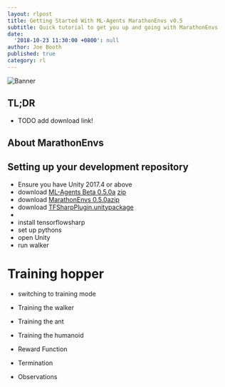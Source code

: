 ```yaml
---
layout: rlpost
title: Getting Started With ML-Agents MarathonEnvs v0.5
subtitle: Quick tutorial to get you up and going with MarathonEnvs
date:
  '2018-10-23 11:30:00 +0800': null
author: Joe Booth
published: true
category: rl
---
```

![Banner](/2018-images/MarathonEnvsBanner.gif)
## TL;DR
* TODO add download link!

## About MarathonEnvs

## Setting up your development repository
* Ensure you have Unity 2017.4 or above
* download [ML-Agents Beta 0.5.0a](https://github.com/Unity-Technologies/ml-agents/releases/tag/0.5.0a) [zip](https://github.com/Unity-Technologies/ml-agents/archive/0.5.0a.zip)
* download [MarathonEnvs 0.5.0a](https://github.com/Unity-Technologies/marathon-envs/releases/tag/0.5.0a)[zip](https://github.com/Unity-Technologies/marathon-envs/archive/0.5.0a.zip)
* download [TFSharpPlugin.unitypackage](https://s3.amazonaws.com/unity-ml-agents/0.5/TFSharpPlugin.unitypackage)
* 
* install tensorflowsharp
* set up pythons
* open Unity
* run walker

# Training hopper
* switching to training mode

* Training the walker
* Training the ant
* Training the humanoid

 * Reward Function
 * Termination
 * Observations
